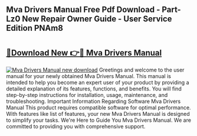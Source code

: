 ## Mva Drivers Manual Free Pdf Download - Part-Lz0 New Repair Owner Guide - User Service Edition PNAm8

# <h2><a href="http://bc20294.oget.top/?id=Mva+Drivers+Manual">🔗Download New 👉🔴 Mva Drivers Manual</a></h2>

[![Mva Drivers Manual new download](https://i.imgur.com/5g1atiW.png)](http://bc20294.oget.top/?id=Mva+Drivers+Manual)
Greetings and welcome to the user manual for your newly obtained Mva Drivers Manual. This manual is intended to help you become an expert user of your product by providing a detailed explanation of its features, functions, and benefits. You will find step-by-step instructions for installation, usage, maintenance, and troubleshooting. Important Information Regarding Software Mva Drivers Manual This product requires compatible software for optimal performance. With features like list of features, your new Mva Drivers Manual is designed to simplify your tasks. We're Here to Guide You Mva Drivers Manual. We are committed to providing you with comprehensive support.

